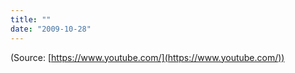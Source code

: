 ```yaml
---
title: ""
date: "2009-10-28"
---
```


(Source: [https://www.youtube.com/](https://www.youtube.com/))

